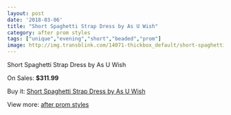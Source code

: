 ```yaml
---
layout: post
date: '2018-03-06'
title: "Short Spaghetti Strap Dress by As U Wish"
category: after prom styles
tags: ["unique","evening","short","beaded","prom"]
image: http://img.transblink.com/14071-thickbox_default/short-spaghetti-strap-dress-by-as-u-wish.jpg
---
```

Short Spaghetti Strap Dress by As U Wish

On Sales: **$311.99**
<a href="https://www.transblink.com/en/after-prom-styles/4504-short-spaghetti-strap-dress-by-as-u-wish.html"><amp-img layout="responsive" width="600" height="600" src="//img.transblink.com/14071-thickbox_default/short-spaghetti-strap-dress-by-as-u-wish.jpg" alt="Short Spaghetti Strap Dress by As U Wish 0" /></a>
<a href="https://www.transblink.com/en/after-prom-styles/4504-short-spaghetti-strap-dress-by-as-u-wish.html"><amp-img layout="responsive" width="600" height="600" src="//img.transblink.com/14073-thickbox_default/short-spaghetti-strap-dress-by-as-u-wish.jpg" alt="Short Spaghetti Strap Dress by As U Wish 1" /></a>
<a href="https://www.transblink.com/en/after-prom-styles/4504-short-spaghetti-strap-dress-by-as-u-wish.html"><amp-img layout="responsive" width="600" height="600" src="//img.transblink.com/14072-thickbox_default/short-spaghetti-strap-dress-by-as-u-wish.jpg" alt="Short Spaghetti Strap Dress by As U Wish 2" /></a>

Buy it: [Short Spaghetti Strap Dress by As U Wish](https://www.transblink.com/en/after-prom-styles/4504-short-spaghetti-strap-dress-by-as-u-wish.html "Short Spaghetti Strap Dress by As U Wish")

View more: [after prom styles](https://www.transblink.com/en/55-after-prom-styles "after prom styles")